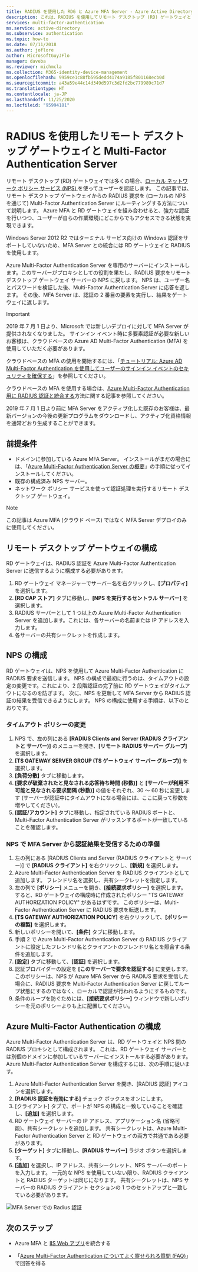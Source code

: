 ```yaml
---
title: RADIUS を使用した RDG と Azure MFA Server - Azure Active Directory
description: これは、RADIUS を使用してリモート デスクトップ (RD) ゲートウェイと Azure Multi-Factor Authentication Server をデプロイする際に役立つ Azure Multi-Factor Authentication のページです。
services: multi-factor-authentication
ms.service: active-directory
ms.subservice: authentication
ms.topic: how-to
ms.date: 07/11/2018
ms.author: joflore
author: MicrosoftGuyJFlo
manager: daveba
ms.reviewer: michmcla
ms.collection: M365-identity-device-management
ms.openlocfilehash: 9959ce1c88fb595dedd4174a9185f801168ecb0d
ms.sourcegitcommit: a43a59e44c14d349d597c3d2fd2bc779989c71d7
ms.translationtype: HT
ms.contentlocale: ja-JP
ms.lasthandoff: 11/25/2020
ms.locfileid: "95994181"
---
```

# <a name="remote-desktop-gateway-and-azure-multi-factor-authentication-server-using-radius"></a>RADIUS を使用したリモート デスクトップ ゲートウェイと Multi-Factor Authentication Server

リモート デスクトップ (RD) ゲートウェイでは多くの場合、[ローカル ネットワーク ポリシー サービス (NPS) ](/windows-server/networking/core-network-guide/core-network-guide#BKMK_optionalfeatures)を使ってユーザーを認証します。 この記事では、リモート デスクトップ ゲートウェイからの RADIUS 要求を (ローカルの NPS を通じて) Multi-Factor Authentication Server にルーティングする方法について説明します。 Azure MFA と RD ゲートウェイを組み合わせると、強力な認証を行いつつ、ユーザーが自らの作業環境にどこからでもアクセスできる状態を実現できます。

Windows Server 2012 R2 ではターミナル サービス向けの Windows 認証をサポートしていないため、MFA Server との統合には RD ゲートウェイと RADIUS を使用します。

Azure Multi-Factor Authentication Server を専用のサーバーにインストールします。このサーバーがプロキシとしての役割を果たし、RADIUS 要求をリモート デスクトップ ゲートウェイ サーバーの NPS に戻します。 NPS は、ユーザー名とパスワードを検証した後、Multi-Factor Authentication Server に応答を返します。 その後、MFA Server は、認証の 2 番目の要素を実行し、結果をゲートウェイに返します。

> [!IMPORTANT]
> 2019 年 7 月 1 日より、Microsoft では新しいデプロイに対して MFA Server が提供されなくなりました。 サインイン イベント時に多要素認証が必要な新しいお客様は、クラウドベースの Azure AD Multi-Factor Authentication (MFA) を使用していただく必要があります。
>
> クラウドベースの MFA の使用を開始するには、「[チュートリアル: Azure AD Multi-Factor Authentication を使用してユーザーのサインイン イベントのセキュリティを確保する](tutorial-enable-azure-mfa.md)」を参照してください。
>
> クラウドベースの MFA を使用する場合は、[Azure Multi-Factor Authentication 用に RADIUS 認証と統合する](howto-mfa-nps-extension.md)方法に関する記事を参照してください。
>
> 2019 年 7 月 1 日より前に MFA Server をアクティブ化した既存のお客様は、最新バージョンの今後の更新プログラムをダウンロードし、アクティブ化資格情報を通常どおり生成することができます。

## <a name="prerequisites"></a>前提条件

- ドメインに参加している Azure MFA Server。 インストールがまだの場合には、「[Azure Multi-Factor Authentication Server の概要](howto-mfaserver-deploy.md)」の手順に従ってインストールしてください。
- 既存の構成済み NPS サーバー。
- ネットワーク ポリシー サービスを使って認証処理を実行するリモート デスクトップ ゲートウェイ。

> [!NOTE]
> この記事は Azure MFA (クラウド ベース) ではなく MFA Server デプロイのみに使用してください。

## <a name="configure-the-remote-desktop-gateway"></a>リモート デスクトップ ゲートウェイの構成

RD ゲートウェイは、RADIUS 認証を Azure Multi-Factor Authentication Server に送信するように構成する必要があります。

1. RD ゲートウェイ マネージャーでサーバー名を右クリックし、**[プロパティ]** を選択します。
2. **[RD CAP ストア]** タブに移動し、**[NPS を実行するセントラル サーバー]** を選択します。
3. RADIUS サーバーとして 1 つ以上の Azure Multi-Factor Authentication Server を追加します。これには、各サーバーの名前または IP アドレスを入力します。
4. 各サーバーの共有シークレットを作成します。

## <a name="configure-nps"></a>NPS の構成

RD ゲートウェイは、NPS を使用して Azure Multi-Factor Authentication に RADIUS 要求を送信します。 NPS の構成で最初に行うのは、タイムアウトの設定の変更です。これにより、2 段階認証の完了前に RD ゲートウェイがタイムアウトになるのを防ぎます。 次に、NPS を更新して MFA Server から RADIUS 認証の結果を受信できるようにします。 NPS の構成に使用する手順は、以下のとおりです。

### <a name="modify-the-timeout-policy"></a>タイムアウト ポリシーの変更

1. NPS で、左の列にある **[RADIUS Clients and Server (RADIUS クライアントと サーバー)]** のメニューを開き、**[リモート RADIUS サーバー グループ]** を選択します。
2. **[TS GATEWAY SERVER GROUP (TS ゲートウェイ サーバー グループ)]** を選択します。
3. **[負荷分散]** タブに移動します。
4. **[要求が破棄されたと見なされる応答待ち時間 (秒数)]** と **[サーバーが利用不可能と見なされる要求間隔 (秒数)]** の値をそれぞれ、30 ～ 60 秒に変更します  (サーバーが認証中にタイムアウトになる場合には、ここに戻って秒数を増やしてください)。
5. **[認証/アカウント]** タブに移動し、指定されている RADIUS ポートと、Multi-Factor Authentication Server がリッスンするポートが一致していることを確認します。

### <a name="prepare-nps-to-receive-authentications-from-the-mfa-server"></a>NPS で MFA Server から認証結果を受信するための準備

1. 左の列にある [RADIUS Clients and Server (RADIUS クライアントと サーバー)] で **[RADIUS クライアント]** を右クリックし、**[新規]** を選択します。
2. Azure Multi-Factor Authentication Server を RADIUS クライアントとして追加します。 フレンドリ名を選択し、共有シークレットを指定します。
3. 左の列で **[ポリシー]** メニューを開き、**[接続要求ポリシー]** を選択します。 すると、RD ゲートウェイの構成時に作成されたポリシー "TS GATEWAY AUTHORIZATION POLICY" があるはずです。 このポリシーは、Multi-Factor Authentication Server に RADIUS 要求を転送します。
4. **[TS GATEWAY AUTHORIZATION POLICY]** を右クリックして、**[ポリシーの複製]** を選択します。
5. 新しいポリシーを開いて、**[条件]** タブに移動します。
6. 手順 2 で Azure Multi-Factor Authentication Server の RADIUS クライアントに設定したフレンドリ名とクライアントのフレンドリ名とを照合する条件を追加します。
7. **[設定]** タブに移動して、**[認証]** を選択します。
8. 認証プロバイダーの設定を **[このサーバーで要求を認証する]** に変更します。 このポリシーは、NPS が Azure MFA Server から RADIUS 要求を受信した場合に、RADIUS 要求を Multi-Factor Authentication Server に戻してループ状態にするのではなく、ローカルで認証が行われるようにするものです。
9. 条件のループを防ぐためには、**[接続要求ポリシー]** ウィンドウで新しいポリシーを元のポリシーよりも上に配置してください。

## <a name="configure-azure-multi-factor-authentication"></a>Azure Multi-Factor Authentication の構成

Azure Multi-Factor Authentication Server は、RD ゲートウェイと NPS 間の RADIUS プロキシとして構成されます。  これは、RD ゲートウェイ サーバーとは別個のドメインに参加しているサーバーにインストールする必要があります。 Azure Multi-Factor Authentication Server を構成するには、次の手順に従います。

1. Azure Multi-Factor Authentication Server を開き、[RADIUS 認証] アイコンを選択します。
2. **[RADIUS 認証を有効にする]** チェック ボックスをオンにします。
3. [クライアント] タブで、ポートが NPS の構成と一致していることを確認し、**[追加]** を選択します。
4. RD ゲートウェイ サーバーの IP アドレス、アプリケーション名 (省略可能)、共有シークレットを追加します。 共有シークレットは、Azure Multi-Factor Authentication Server と RD ゲートウェイの両方で共通である必要があります。
3. **[ターゲット]** タブに移動し、**[RADIUS サーバー]** ラジオ ボタンを選択します。
4. **[追加]** を選択し、IP アドレス、共有シークレット、NPS サーバーのポートを入力します。 一元的な NPS を使用していない限り、RADIUS クライアントと RADIUS ターゲットは同じになります。 共有シークレットは、NPS サーバーの RADIUS クライアント セクションの 1 つのセットアップと一致している必要があります。

![MFA Server での Radius 認証](./media/howto-mfaserver-nps-rdg/radius.png)

## <a name="next-steps"></a>次のステップ

- Azure MFA と [IIS Web アプリ](howto-mfaserver-iis.md)を統合する

- 「[Azure Multi-Factor Authentication についてよく寄せられる質問 (FAQ)](multi-factor-authentication-faq.md)」で回答を得る